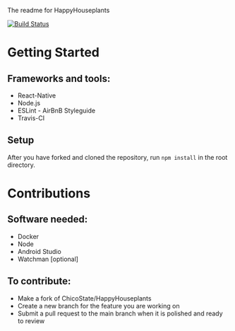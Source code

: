 The readme for HappyHouseplants

[![Build Status](https://travis-ci.org/maklh899/HappyHouseplants.svg?branch=main)](https://travis-ci.org/maklh899/HappyHouseplants)

# Getting Started
## Frameworks and tools:
- React-Native
- Node.js
- ESLint - AirBnB Styleguide
- Travis-CI

## Setup
After you have forked and cloned the repository, run `npm install` in the root directory.

# Contributions
## Software needed:
- Docker
- Node 
- Android Studio
- Watchman [optional]

## To contribute:
- Make a fork of ChicoState/HappyHouseplants
- Create a new branch for the feature you are working on
- Submit a pull request to the main branch when it is polished and ready to review
